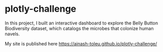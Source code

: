 # plotly-challenge

In this project, I built an interactive dashboard to explore the Belly Button Biodiversity dataset, which catalogs the microbes that colonize human navels.

My site is published here https://ainash-toleu.github.io/plotly-challenge/

